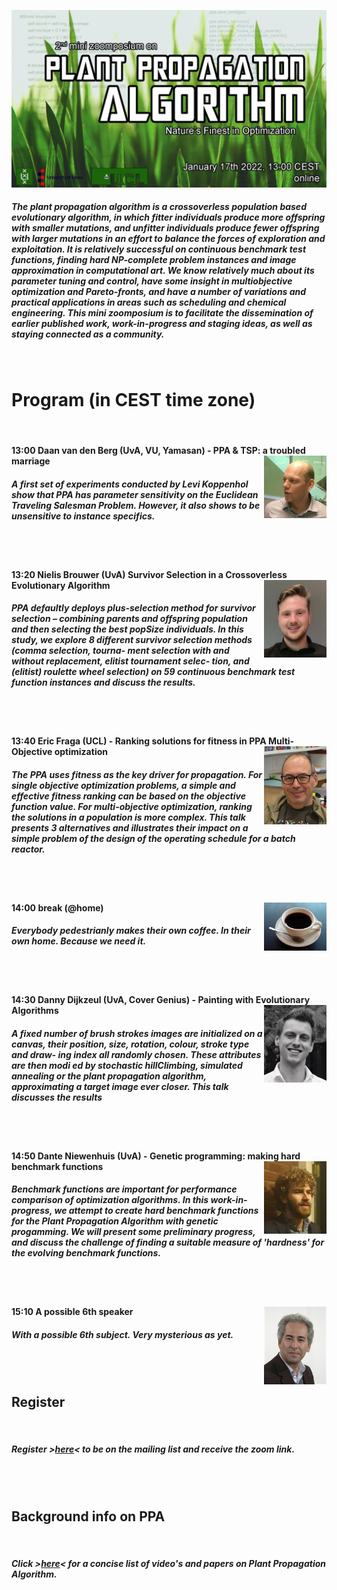 ![Book logo](zoomposium.jpg)

##### The plant propagation algorithm is a crossoverless population based evolutionary algorithm, in which fitter individuals produce more offspring with smaller mutations, and unfitter individuals produce fewer offspring with larger mutations in an effort to balance the forces of exploration and exploitation. It is relatively successful on continuous benchmark test functions, finding hard NP-complete problem instances and image approximation in computational art. We know relatively much about its parameter tuning and control, have some insight in multiobjective optimization and Pareto-fronts, and have a number of variations and practical applications in areas such as scheduling and chemical engineering. This mini zoomposium is to facilitate the dissemination of earlier published work, work-in-progress and staging ideas, as well as staying connected as a community.
<BR>
  
# Program (in CEST time zone)
<BR>

#### 13:00 Daan van den Berg (UvA, VU, Yamasan) - PPA & TSP: a troubled marriage <img align="right" width="100" src="Daan.jpg">  

##### A first set of experiments conducted by Levi Koppenhol show that PPA has parameter sensitivity on the Euclidean Traveling Salesman Problem. However, it also shows to be unsensitive to instance specifics.
<BR><BR>

#### 13:20 Nielis Brouwer (UvA) Survivor Selection in a Crossoverless Evolutionary Algorithm <img align="right" width="100" src="Nielis.jpg">  

##### PPA defaultly deploys plus-selection method for survivor selection – combining parents and offspring population and then selecting the best popSize individuals. In this study, we explore 8 different survivor selection methods (comma selection, tourna- ment selection with and without replacement, elitist tournament selec- tion, and (elitist) roulette wheel selection) on 59 continuous benchmark test function instances and discuss the results.
<BR><BR>

#### 13:40 Eric Fraga (UCL) - Ranking solutions for fitness in PPA Multi-Objective optimization <img align="right" width="100" src="Eric.jpg">  

##### The PPA uses fitness as the key driver for propagation.  For single objective optimization problems, a simple and effective fitness ranking can be based on the objective function value.  For multi-objective optimization, ranking the solutions in a population is more complex.  This talk presents 3 alternatives and illustrates their impact on a simple problem of the design of the operating schedule for a batch reactor.
<BR><BR>

#### 14:00 break (@home) <img align="right" width="100" src="koffie.jpg">  

##### Everybody pedestrianly makes their own coffee. In their own home. Because we need it.
<BR><BR>

#### 14:30 Danny Dijkzeul (UvA, Cover Genius) - Painting with Evolutionary Algorithms <img align="right" width="100" src="Danny.jpg">  

##### A fixed number of brush strokes images are initialized on a canvas, their position, size, rotation, colour, stroke type and draw- ing index all randomly chosen. These attributes are then modi ed by stochastic hillClimbing, simulated annealing or the plant propagation algorithm, approximating a target image ever closer. This talk discusses the results
<BR><BR>

#### 14:50 Dante Niewenhuis (UvA) - Genetic programming: making hard benchmark functions <img align="right" width="100" src="Dante.jpg">

##### Benchmark functions are important for performance comparison of optimization algorithms. In this work-in-progress, we attempt to create hard benchmark functions for the Plant Propagation Algorithm with genetic progamming. We will present some preliminary progress, and discuss the challenge of finding a suitable measure of 'hardness' for the evolving benchmark functions.
<BR><BR>

#### 15:10 A possible 6th speaker <img align="right" width="100" src="Abdel.png">

##### With a possible 6th subject. Very mysterious as yet.
<BR><BR>

## Register 
<BR>

##### Register >[here](https://bit.ly/31sn8B3)< to be on the mailing list and receive the zoom link.
<BR><BR>

## Background info on PPA
<BR>

##### Click >[here](https://bit.ly/3xZe2ru)< for a concise list of video's and papers on Plant Propagation Algorithm.

